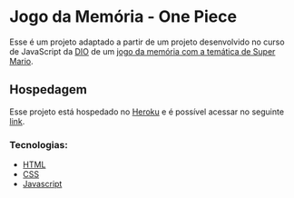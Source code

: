 # Jogo da Memória - One Piece

Esse é um projeto adaptado a partir de um projeto desenvolvido no curso de JavaScript da [DIO](https://www.dio.me/) de um [jogo da memória com a temática de Super Mario](https://github.com/SpruceGabriela/jogo-da-memoria-dio).


## Hospedagem

Esse projeto está hospedado no [Heroku](https://www.heroku.com/) e é possível acessar no seguinte [link](https://jogo-memoria-one-piece.herokuapp.com/).

### Tecnologias:

* [HTML](https://www.w3schools.com/html/)
* [CSS](https://developer.mozilla.org/pt-BR/docs/Web/CSS)
* [Javascript](https://developer.mozilla.org/pt-BR/docs/Web/JavaScript)
 
